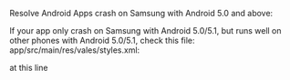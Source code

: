 Resolve Android Apps crash on Samsung with Android 5.0 and above:

If your app only crash on Samsung with Android 5.0/5.1, but runs well on other phones with Android 5.0/5.1, check this file:
app/src/main/res/vales/styles.xml: 

at this line <style name="YourProjectTheme" parent="...">, check if your code is such as 

   <style name="YourProjectTheme" parent="Base.ThemeOverlay.AppCompat.Light">
Samsung phones with Android 5.0/5.1 will crash on Base.ThemeOverlay... themes.
   
To deal with this bug, use Anroid Styles theme, such as:
   <style name="YourProjectTheme" parent="Base.ThemeOverlay.AppCompat.Light">
   
The bug is very difficult to find, because Android Studio is unable to show where this happens, it will show you that 
   "android.view.InflateException: Binary XML file line #7"
or
   crash at com.android.internal.widget.ActionBarContextView
And both of them has nothing to do with the real reason. 

I use almost four days to check where the bug is in a large project. (I am alex9xu@hotmail.com)
I searched with google and bing, and found nothing useful. So, am I the first one encounter this problem?

To help others deal with such bug, I write this.

